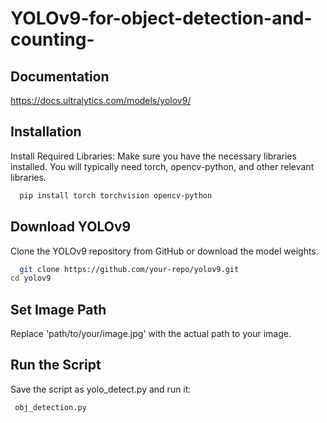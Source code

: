 # YOLOv9-for-object-detection-and-counting-
## Documentation
https://docs.ultralytics.com/models/yolov9/

## Installation

Install Required Libraries: Make sure you have the necessary libraries installed. You will typically need torch, opencv-python, and other relevant libraries.

```bash
  pip install torch torchvision opencv-python
```

## Download YOLOv9 
Clone the YOLOv9 repository from GitHub or download the model weights.

```bash
  git clone https://github.com/your-repo/yolov9.git
cd yolov9
```

## Set Image Path

Replace 'path/to/your/image.jpg' with the actual path to your image.

## Run the Script 

Save the script as yolo_detect.py and run it:

```bash
 obj_detection.py
```
